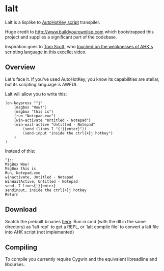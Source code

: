 # lalt
Lalt is a lisplike to [AutoHotKey script](http://ahkscript.org) transpiler.

Huge credit to http://www.buildyourownlisp.com which bootstrapped this project and supplies a significant part of the codebase.

Inspiration goes to [Tom Scott](http://tomscott.com), who [touched on the weaknesses of AHK's scripting language in this excellet video](https://www.youtube.com/watch?v=lIFE7h3m40U).

Overview
--------

Let's face it. If you've used AutoHotKey, you know its capabilities are stellar, but its scripting language is AWFUL.

Lalt will allow you to write this:

```
(on-keypress "^j"
	(msgbox "Wow!")
	(msgbox "this is")
	(run "Notepad.exe")
	(win-activate "Untitled - Notepad")
	(win-wait-active "Untitled - Notepad"
		(send (lines 7 "{!}{enter}"))
		(send-input "inside the ctrl{+}j hotkey")
	)
)
```

Instead of this:

```
^j::
MsgBox Wow!
MsgBox this is
Run, Notepad.exe
winactivate, Untitled - Notepad
WinWaitActive, Untitled - Notepad
send, 7 lines{!}{enter}
sendinput, inside the ctrl{+}j hotkey
Return
```

Download
--------

Snatch the prebuilt binaries [here](https://github.com/ianremsen/lalt/releases/new).
Run in cmd (with the dll in the same directory) as 'lalt repl' to get a REPL, or 'lalt compile file' to convert a lalt file into AHK script (not implemented)

Compiling
---------

To compile you currently require Cygwin and the equivalent libreadline and libcurses.
